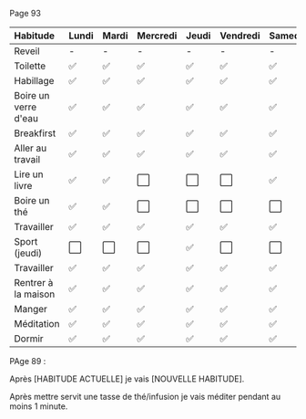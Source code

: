 

Page 93

| Habitude         | Lundi | Mardi | Mercredi | Jeudi | Vendredi | Samedi | Dimanche |
| :--------------- |:---------------|:-----|:-----|:-----|:-----|:-----|:-----|
| Reveil  | - | - | - | - | -  | -  | - |
| Toilette  | ✅ | ✅ | ✅ | ✅ | ✅  | ✅  | ⬜ |
| Habillage  | ✅ | ✅ | ✅ | ✅ | ✅  | ✅  | ⬜ |
| Boire un verre d'eau  | ✅ | ✅ | ✅ | ✅ | ✅  | ✅  | ⬜ |
| Breakfirst  | ✅ | ✅ | ✅ | ✅ | ✅  | ✅  | ⬜ |
| Aller au travail  | ✅ | ✅ | ✅ | ✅ | ✅  | ✅  | ⬜ |
| Lire un livre  | ✅ | ✅ | ⬜ | ⬜  | ⬜  | ✅  | ⬜ |
| Boire un thé  | ✅ | ✅ | ⬜ | ⬜  | ⬜  | ⬜  | ⬜ |
| Travailler  | ✅ | ✅ | ✅ | ✅  | ✅  | ✅  | ⬜ |
| Sport (jeudi)    | ⬜ | ⬜ | ⬜ | ✅ | ⬜ | ⬜  | ⬜ |
| Travailler  | ✅ | ✅ | ✅ | ✅  | ✅  | ✅  | ⬜ |
| Rentrer à la maison  | ✅ | ✅ | ✅ | ✅  | ✅  | ✅  | ⬜ |
| Manger  | ✅ | ✅ | ✅ | ✅  | ✅  | ✅  | ⬜ |
| Méditation | ✅ | ✅ | ✅ | ✅ | ✅ | ✅  | ✅ |
| Dormir | ✅ | ✅ | ✅ | ✅ | ✅ | ✅  | ✅ |




PAge 89 :

Après [HABITUDE ACTUELLE] je vais [NOUVELLE HABITUDE].

Après mettre servit une tasse de thé/infusion je vais méditer pendant au moins 1 minute.
